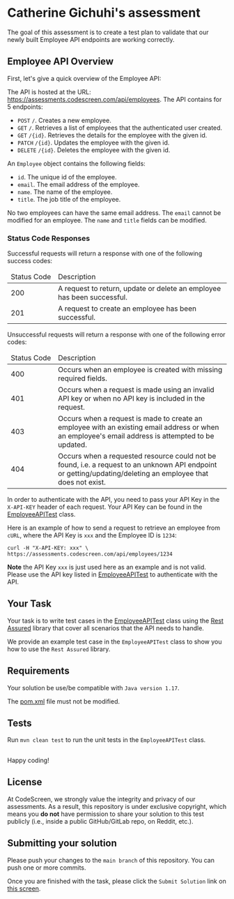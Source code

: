 # Catherine Gichuhi's assessment

The goal of this assessment is to create a test plan to validate that our newly built Employee API endpoints
are working correctly.

## Employee API Overview

First, let's give a quick overview of the Employee API:

The API is hosted at the URL: https://assessments.codescreen.com/api/employees. The API contains for 5 endpoints:

- `POST` `/`. Creates a new employee. 
- `GET` `/`. Retrieves a list of employees that the authenticated user created.
- `GET` `/{id}`. Retrieves the details for the employee with the given id.
- `PATCH` `/{id}`. Updates the employee with the given id.
- `DELETE` `/{id}`. Deletes the employee with the given id.

An `Employee` object contains the following fields:

- `id`. The unique id of the employee.
- `email`. The email address of the employee.
- `name`. The name of the employee.
- `title`. The job title of the employee.

No two employees can have the same email address. The `email` cannot be modified for an employee. The `name` and `title` fields can be modified.

### Status Code Responses

Successful requests will return a response with one of the following success codes:

<table>
<thead>
<tr>
<td style="white-space: nowrap;">Status Code</td><td>Description</td></tr>
</thead><tbody>
<tr>
<td>200</td><td>A request to return, update or delete an employee has been successful.</td></tr>
<tr>
<td>201</td><td>A request to create an employee has been successful.</td></tr>
</tbody></table>

Unsuccessful requests will return a response with one of the following error codes:

<table>
<thead>
<tr>
<td style="white-space: nowrap;">Status Code</td><td>Description</td></tr>
</thead><tbody>
<tr>
<td>400</td><td>Occurs when an employee is created with missing required fields.</td></tr>
<tr>
<td>401</td><td>Occurs when a request is made using an invalid API key or when no API key is included in the request.</td></tr>
<tr>
<td>403</td><td>Occurs when a request is made to create an employee with an existing email address or when an employee's email address is attempted to be updated.</td></tr>
<tr>
<td>404</td><td>Occurs when a requested resource could not be found, i.e. a request to an unknown API endpoint or getting/updating/deleting an employee that does not exist.</td></tr>
</tbody></table>

In order to authenticate with the API, you need to pass your API Key in the `X-API-KEY` header of each request. Your API
Key can be found in the [EmployeeAPITest](src/test/java/com/codescreen/EmployeeAPITest.java) class.

Here is an example of how to send a request to retrieve an employee from `cURL`, where the API Key is `xxx` and the
Employee ID is `1234`:

    curl -H "X-API-KEY: xxx" \
    https://assessments.codescreen.com/api/employees/1234

**Note** the API Key `xxx` is just used here as an example and is not valid. Please use the API key listed in 
[EmployeeAPITest](src/test/java/com/codescreen/EmployeeAPITest.java) to authenticate with the API.

## Your Task

Your task is to write test cases in the [EmployeeAPITest](src/test/java/com/codescreen/EmployeeAPITest.java) class using
the [Rest Assured](https://rest-assured.io/) library that cover all scenarios that the API needs to handle.

We provide an example test case in the `EmployeeAPITest` class to show you how to use the `Rest Assured` library.

## Requirements

Your solution be use/be compatible with `Java version 1.17`.

The [pom.xml](/pom.xml) file must not be modified.

## Tests
Run `mvn clean test` to run the unit tests in the `EmployeeAPITest` class.

##

Happy coding!
## License

At CodeScreen, we strongly value the integrity and privacy of our assessments. As a result, this repository is under exclusive copyright, which means you **do not** have permission to share your solution to this test publicly (i.e., inside a public GitHub/GitLab repo, on Reddit, etc.). <br>

## Submitting your solution

Please push your changes to the `main branch` of this repository. You can push one or more commits. <br>

Once you are finished with the task, please click the `Submit Solution` link on <a href="https://app.codescreen.com/candidate/e5854134-3a6f-44f8-ae96-434748e943f4" target="_blank">this screen</a>.